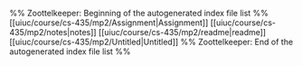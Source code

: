 %% Zoottelkeeper: Beginning of the autogenerated index file list  %%
 [[uiuc/course/cs-435/mp2/Assignment|Assignment]]
 [[uiuc/course/cs-435/mp2/notes|notes]]
 [[uiuc/course/cs-435/mp2/readme|readme]]
 [[uiuc/course/cs-435/mp2/Untitled|Untitled]]
%% Zoottelkeeper: End of the autogenerated index file list  %%
